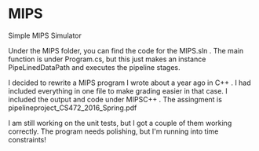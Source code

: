 # MIPS
Simple MIPS Simulator


Under the MIPS folder, you can find the code for the MIPS.sln .  The main function is under Program.cs,
but this just makes an instance PipeLinedDataPath and executes the pipeline stages. 

I decided to rewrite a MIPS program I wrote about a year ago in C++ . I had included everything in one file to make grading easier in that case. I included the output and code under MIPSC++ . The assingment is pipelineproject_CS472_2016_Spring.pdf

I am still working on the unit tests, but I got a couple of them working correctly. The program needs polishing, but I'm running into time constraints!

